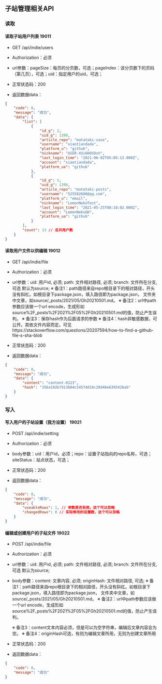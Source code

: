 


## 子站管理相关API

### 读取

#### 读取子站用户列表 19011

- GET /api/indie/users
- Authorization：必须
- url参数：pageSize：每页的分页数，可选；pageIndex：该分页数下的页码（第几页），可选；uid：指定用户的uid，可选；

- 正常状态码：200
- 返回数据data：
```json
{
    "code": 0,
    "message": "成功",
    "data": {
        "list": [
            {
                "id_g": 2,
                "uid_g": 1390,
                "article_repo": "matataki-save",
                "username": "xiaotiandada",
                "platform_u": "github",
                "nickname": "USER-XUi6HOSOxV",
                "last_login_time": "2021-06-02T05:05:13.000Z",
                "account": "xiaotiandada",
                "platform_ua": "github"
            },
            {
                "id_g": 5,
                "uid_g": 1396,
                "article_repo": "matataki-posts",
                "username": "525582606@qq.com",
                "platform_u": "email",
                "nickname": "LemonNekoTest",
                "last_login_time": "2021-05-25T08:18:02.000Z",
                "account": "LemonNekoGH",
                "platform_ua": "github"
            }
        ],
        "count": 13 // 总共用户数
    }
}
```
#### 读取用户文件以供编辑 19012

- GET /api/indie/file
- Authorization：必须
- url参数：uid: 用户id, 必须; path: 文件相对路径, 必须; branch: 文件所在分支, 可选 默认为source;
  ※ 备注1：path路径来自repo根目录下的相对路径，开头没有斜杠。如根目录下package.json，填入路径即为package.json，
  文件夹中文章，如source/_posts/2021/05/Gh20210501.md。
  ※ 备注2：url中path参数应该做一个url encode，生成形如source%2F_posts%2F2021%2F05%2FGh20210501.md的值，防止产生误判。
  ※ 备注3：保存hash作为后面请求的参数
  ※ 备注4：hash非敏感数据，可公开。其依文件内容而定。可见https://stackoverflow.com/questions/20207594/how-to-find-a-github-file-s-sha-blob

- 正常状态码：200
- 返回数据data：
```json
{
    "code": 0,
    "message": "成功",
    "data": {
        "content": "content-0123",
        "hash": "356a192b7913b04c54574d18c28d46e6395428ab"
    }
}
```

### 写入

#### 写入用户的子站设置（我方设置） 19021

- POST /api/indie/setting
- Authorization：必须
- body参数：uid：用户id，必须；repo：设置子站指向的repo名称，可选；siteStatus：站点状态，可选；

- 正常状态码：200
- 返回数据data：
```json
{
    "code": 0,
    "message": "成功",
    "data": {
        "useableRows": 1, // 参数是否有效，这个可以忽略
        "changedRows": 0 // 实际修改的设置数，这个可以忽略
    }
}
```

#### 编辑或创建用户的子站文件 19022

- POST /api/indie/file
- Authorization：必须
- url参数：uid: 用户id, 必须; path: 文件相对路径, 必须; branch: 文件所在分支, 可选 默认为source;
- body参数：content: 文章内容, 必须; originHash: 文件相对路径, 可选;
  ※ 备注1：path路径来自repo根目录下的相对路径，开头没有斜杠。如根目录下package.json，填入路径即为package.json，
  文件夹中文章，如source/_posts/2021/05/Gh20210501.md。
  ※ 备注2：url中path参数应该做一个url encode，生成形如source%2F_posts%2F2021%2F05%2FGh20210501.md的值，防止产生误判。

  ※ 备注3：content文本内容必须，但是可以为空字符串，编辑后文章内容会为空。
  ※ 备注4：originHash可选，有则为编辑文章所用，无则为创建文章所用

- 正常状态码：200
- 返回数据data：
```json
{
    "code": 0,
    "message": "成功"
}
```